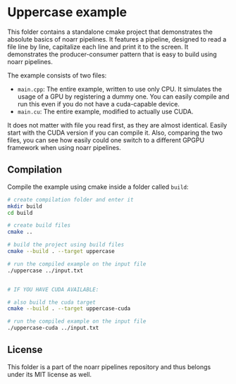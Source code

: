 # Uppercase example

This folder contains a standalone cmake project that demonstrates the absolute basics of noarr pipelines. It features a pipeline, designed to read a file line by line, capitalize each line and print it to the screen. It demonstrates the producer-consumer pattern that is easy to build using noarr pipelines.

The example consists of two files: 

- `main.cpp`: The entire example, written to use only CPU. It simulates the usage of a GPU by registering a dummy one. You can easily compile and run this even if you do not have a cuda-capable device.
- `main.cu`: The entire example, modified to actually use CUDA.

It does not matter with file you read first, as they are almost identical. Easily start with the CUDA version if you can compile it. Also, comparing the two files, you can see how easily could one switch to a different GPGPU framework when using noarr pipelines.


## Compilation

Compile the example using cmake inside a folder called `build`:

```bash
# create compilation folder and enter it
mkdir build
cd build

# create build files
cmake ..

# build the project using build files
cmake --build . --target uppercase

# run the compiled example on the input file
./uppercase ../input.txt


# IF YOU HAVE CUDA AVAILABLE:

# also build the cuda target
cmake --build . --target uppercase-cuda

# run the compiled example on the input file
./uppercase-cuda ../input.txt
```


## License

This folder is a part of the noarr pipelines repository and thus belongs under its MIT license as well.
